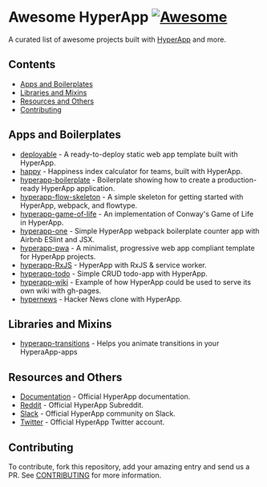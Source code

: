 # Awesome HyperApp [![Awesome](https://cdn.rawgit.com/sindresorhus/awesome/d7305f38d29fed78fa85652e3a63e154dd8e8829/media/badge.svg)](https://github.com/sindresorhus/awesome)

A curated list of awesome projects built with [HyperApp](https://github.com/hyperapp/hyperapp) and more.

## Contents
- [Apps and Boilerplates](#apps-and-boilerplates)
- [Libraries and Mixins](#libraries-and-mixins)
- [Resources and Others](#resources-and-others)
- [Contributing](#contributing)

## Apps and Boilerplates

- [deployable](https://github.com/lukejacksonn/deployable) - A ready-to-deploy static web app template built with HyperApp.
- [happy](https://github.com/zaceno/happy) - Happiness index calculator for teams, built with HyperApp.
- [hyperapp-boilerplate](https://github.com/tzellman/hyperapp-boilerplate) - Boilerplate showing how to create a production-ready HyperApp application.
- [hyperapp-flow-skeleton](https://github.com/just-nobody/hyperapp-flow-skeleton) - A simple skeleton for getting started with HyperApp, webpack, and flowtype.
- [hyperapp-game-of-life](https://github.com/applefreak/hyperapp-game-of-life/) - An implementation of Conway's Game of Life in HyperApp.
- [hyperapp-one](https://github.com/selfup/hyperapp-one) - Simple HyperApp webpack boilerplate counter app with Airbnb ESlint and JSX.
- [hyperapp-pwa](https://github.com/lukejacksonn/hyperapp-pwa) - A minimalist, progressive web app compliant template for HyperApp projects.
- [hyperapp-RxJS](https://github.com/marcusasplund/hyperapp-RxJS) - HyperApp with RxJS & service worker.
- [hyperapp-todo](https://github.com/marcusasplund/hyperapp-todo-simple) - Simple CRUD todo-app with HyperApp.
- [hyperapp-wiki](https://github.com/lukejacksonn/hyperapp-wiki) - Example of how HyperApp could be used to serve its own wiki with gh-pages.
- [hypernews](https://github.com/traducer/hypernews) - Hacker News clone with HyperApp.

## Libraries and Mixins
- [hyperapp-transitions](https://github.com/zaceno/hyperapp-transitions) - Helps you animate transitions in your HyperaApp-apps

## Resources and Others
- [Documentation](https://github.com/hyperapp/hyperapp/tree/master/docs) - Official HyperApp documentation.
- [Reddit](https://www.reddit.com/r/HyperApp/) - Official HyperApp Subreddit.
- [Slack](https://hyperappjs.herokuapp.com/) - Official HyperApp community on Slack.
- [Twitter](https://twitter.com/hyperappjs) - Official HyperApp Twitter account.

## Contributing

To contribute, fork this repository, add your amazing entry and send us a PR. See [CONTRIBUTING](/CONTRIBUTING.md) for more information.
